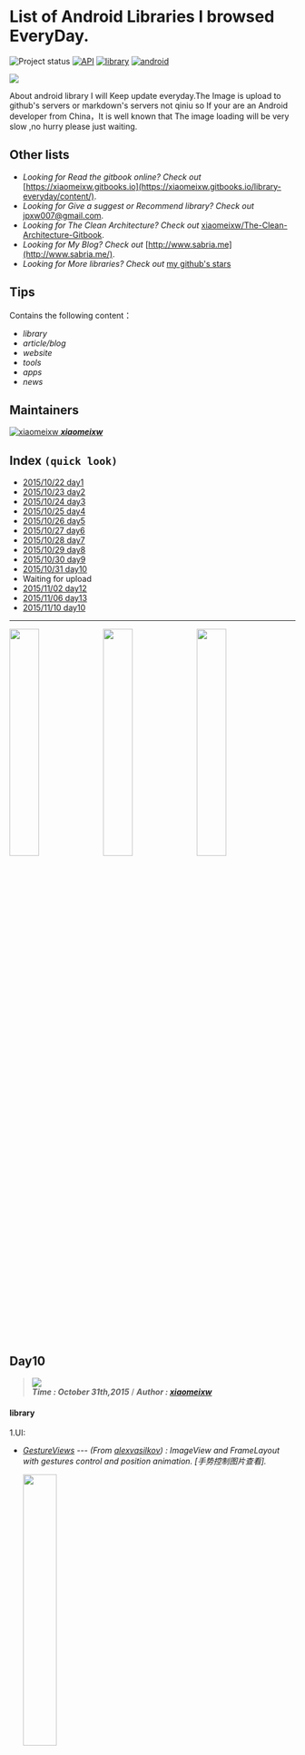 List of Android  Libraries I browsed EveryDay.
==================
![Project status](https://img.shields.io/badge/project-maintained-brightgreen.svg?style=flat) [![API](https://img.shields.io/badge/API-8%2B-green.svg?style=flat)](https://developer.android.com/about/versions/android-2.2.html) [![library](https://img.shields.io/badge/awesome-library-ff69b4.svg?style=flat)](https://github.com/stars/xiaomeixw) [![android](https://img.shields.io/badge/For-Android-blue.svg?style=flat-square)](https://www.android.com/)

![](http://i.imgur.com/g4x1ThH.png)

About android library I will Keep update everyday.The Image is upload to github's servers or markdown's servers not qiniu so If your are an Android developer from China，It is well known that The image loading will be very slow ,no hurry please just waiting.

## Other lists
- _Looking for  Read the gitbook online? Check out_ [https://xiaomeixw.gitbooks.io](https://xiaomeixw.gitbooks.io/library-everyday/content/).
- _Looking for Give a suggest or Recommend library? Check out_ jpxw007@gmail.com.
- _Looking for The Clean Architecture? Check out_ [xiaomeixw/The-Clean-Architecture-Gitbook](https://github.com/xiaomeixw/The-Clean-Architecture-Gitbook).
- _Looking for My Blog? Check out_ [http://www.sabria.me](http://www.sabria.me/).
- _Looking for More  libraries? Check out_ [my github's stars](https://github.com/stars/xiaomeixw)

## Tips
Contains the following content：

- _library_
- _article/blog_
- _website_
- _tools_
- _apps_
- _news_


## Maintainers
[![xiaomeixw](http://i.imgur.com/trenQOC.png) ***xiaomeixw***](https://github.com/xiaomeixw) 

## Index `(quick look)`
* [2015/10/22 day1](#day1)
* [2015/10/23 day2](#day2)
* [2015/10/24 day3](#day3)
* [2015/10/25 day4](#day4)
* [2015/10/26 day5](#day5)
* [2015/10/27 day6](#day6)
* [2015/10/28 day7](#day7)
* [2015/10/29 day8](#day8)
* [2015/10/30 day9](#day9) 
* [2015/10/31 day10](#day10)
* Waiting for upload
* [2015/11/02 day12](https://github.com/xiaomeixw/Library-Everyday-Gitbook/blob/master/day12.md)
* [2015/11/06 day13](https://github.com/xiaomeixw/Library-Everyday-Gitbook/blob/master/day13.md)
* [2015/11/10 day10](https://github.com/xiaomeixw/Library-Everyday-Gitbook/blob/master/day14.md)

----------------
<img src="http://i.imgur.com/DJgzbkd.gif" width="32%"> <img src="http://i.imgur.com/DJgzbkd.gif" width="32%">  <img src="http://i.imgur.com/DJgzbkd.gif" width="32%"> 

## Day10
> ![](https://img.shields.io/badge/AndroidEveryday-Day10-green.svg?style=flat)   
> ***Time : October 31th,2015*** / ***Author : [xiaomeixw](https://github.com/xiaomeixw)***

#### library ####

1.UI:

- _[GestureViews](https://github.com/alexvasilkov/GestureViews) --- (From [alexvasilkov](https://github.com/alexvasilkov)) : 
ImageView and FrameLayout with gestures control and position animation. [手势控制图片查看]._

    <img src="https://github.com/alexvasilkov/GestureViews/raw/master/sample/art/demo.gif" width="35%">

- _[MaskProgressView](https://github.com/iammert/MaskProgressView) --- (From [iammert](https://github.com/iammert)) : 
Yet another android custom progress view for your music player. [音乐进读条]._

    <img src="https://raw.githubusercontent.com/iammert/MaskProgressView/master/art/art.png" width="65%"> 

- _[MusicPlayerView](https://github.com/iammert/MusicPlayerView) --- (From [iammert](https://github.com/iammert)) : 
Android custom view and progress for music player,A good simple to learn custom view. [音乐播放旋转效果,是学习自定义View的非常好的范例]._

    <img src="https://raw.githubusercontent.com/iammert/MusicPlayerView/master/art/art2.gif" width="35%"> 

- _[InteractivePlayerView](https://github.com/iammert/InteractivePlayerView) --- (From [iammert](https://github.com/iammert)) : 
Custom android music player view. [作者的又一个自定义音乐播放view]._

    <img src="https://raw.githubusercontent.com/iammert/InteractivePlayerView/master/art/art.png" width="65%">

- _[PhotoPicker](https://github.com/donglua/PhotoPicker) --- (From [donglua](https://github.com/donglua)) : 
A picture pick and view library like chinese what'app : wechat. [类似微信的图片选择、预览组件]._

    <img src="https://camo.githubusercontent.com/37d5d2dd5d523c06979fdd1c160ceb6044bf4ead/687474703a2f2f7777322e73696e61696d672e636e2f6c617267652f35653961383164626777316574726135697538306c6a3230367a3063657438722e6a7067" width="35%"><img src="https://camo.githubusercontent.com/d250513e87edf279ef8a4df874f46613216a063e/687474703a2f2f7777322e73696e61696d672e636e2f6c617267652f3565396138316462677731657472613631726e72396a3230367a3063653379752e6a7067" width="35%">   

	<img src="https://camo.githubusercontent.com/fdfbd6a029ad0f17e8cb782b1fc2cc579ca99e19/687474703a2f2f7777342e73696e61696d672e636e2f6c617267652f3565396138316462677731657472613665666c31686a3230367a3063657765742e6a7067" width="35%"><img src="https://camo.githubusercontent.com/065515c927ed02a3dd5dac50da4b5fdeb598cbcd/687474703a2f2f7777332e73696e61696d672e636e2f6c617267652f35653961383164626777316574726136713265647a6a3230367a3063656467672e6a7067" width="35%">  

- _[bubbles-for-android](https://github.com/txusballesteros/bubbles-for-android) --- (From [txusballesteros](https://github.com/txusballesteros)) : 
Bubbles for Android is an Android library to provide chat heads capabilities on your apps. With a fast way to integrate with your development. [桌面展示头像view]._

    <img src="https://github.com/txusballesteros/bubbles-for-android/raw/master/assets/bubbles_demo.gif" width="35%">

2.Logic：

- _[SharedPreferencesGenerator](https://github.com/noties/SharedPreferencesGenerator) --- (From [noties](https://github.com/noties) & Tag  is [Annotation ](https://github.com/noties/SharedPreferencesGenerator)) : 
Android annotation based SharedPreferences Generator. [编译时注解,实现SharedPreferences]._

	<img src="http://i.imgur.com/l7X4t5D.png" width="90%">

		@SPGPreference
		class Simplest {
		    String someString;
		    long someLong;
		    int someInt;
		    boolean someBool;
		}

		@SPGPreference(imports = "com.example.SomeClass")
		public class MyPrefs {
		    @SPGKey(defaultValue = "${SomeClass.getString()}")
		    String someKey;
		}

- _[dexposed](https://github.com/alibaba/dexposed) --- (From [alibaba](https://github.com/alibaba) & Tag  is [AOP](https://github.com/alibaba/dexposed)) : 
dexposed enable 'god' mode for single android application, can hotfix app and Performance Monitoring,base on xposed. [Android平台免Root无侵入AOP框架,性能监控、在线热补丁]._

	<img src="http://i.imgur.com/DHGYpWE.png" width="90%">

		//application：initialization 
		public class MyApplication extends Application {
	        @Override public void onCreate() {        
	            // Check whether current device is supported (also initialize Dexposed framework if not yet)
	            if (DexposedBridge.canDexposed(this)) {
	                // Use Dexposed to kick off AOP stuffs.
	                ...
	            }
	        }
	        ...
	    }
		
		//Basic usage
		DexposedBridge.findAndHookMethod(Activity.class, "onCreate", Bundle.class, new XC_MethodReplacement() {

            @Override protected Object replaceHookedMethod(MethodHookParam param) throws Throwable {
                // Re-writing the method logic outside the original method context is a bit tricky but still viable.
                ...
            }

        });
		
	Follow is support status.

	Runtime | Android Version | Support
	------  | --------------- | --------
	Dalvik  | 2.2             | Not Test
	Dalvik  | 2.3             | Yes
	Dalvik  | 3.0             | No
	Dalvik  | 4.0-4.4         | Yes
	ART     | 5.0             | Testing
	ART     | 5.1             | No
	ART     | M               | No

- _[Paper](https://github.com/pilgr/Paper) --- (From [pilgr](https://github.com/pilgr) & Tag  is [Caching](https://github.com/pilgr/Paper)) : 
Paper is a fast NoSQL data storage for Android that lets you save/restore Java objects by using efficient Kryo serialization and handling data structure changes automatically. [NoSQL型数据存取]._

	<img src="http://i.imgur.com/sq570pd.png" width="90%">

		//application：Initialize Paper
		Paper.init(context);

		//Save:
		Paper.book().write("city", "Lund"); // Primitive
		Paper.book().write("task-queue", queue); // LinkedList
		Paper.book().write("countries", countryCodeMap); // HashMap

		//Read
		String city = Paper.book().read("city");
		LinkedList queue = Paper.book().read("task-queue");
		HashMap countryCodeMap = Paper.book().read("countries");

	Running [Benchmark](https://github.com/pilgr/Paper/blob/master/paperdb/src/androidTest/java/io/paperdb/benchmark/Benchmark.java) on Nexus 4, in ms:

	| Benchmark                 | Paper    | [Hawk](https://github.com/orhanobut/hawk) | [sqlite](http://developer.android.com/reference/android/database/sqlite/package-summary.html) |
	|---------------------------|----------|----------|----------|
	| Read/write 500 contacts   | 187      | 447      |          |
	| Write 500 contacts        | 108      | 221      |          |
	| Read 500 contacts         | 79       | 155      |          |


3.Architecture:

- _[xUtils](https://github.com/wyouflf/xUtils) --- (From [wyouflf](https://github.com/wyouflf) A developer from China) : 
 a lightweight Android Architecture with  orm/bitmap/http/view inject. One Line can call API. [一个android框架,含有:Http/View/DB/Bitmap,一行代码调用]._

	<img src="http://i.imgur.com/sKUKNgZ.png" width="90%"> 

		//DbUtils:
		DbUtils db = DbUtils.create(this);
		db.save(user);
	
		//ViewUtils:
		@ViewInject(R.id.textView)
		TextView textView;

		//HttpUtils:Get
		HttpUtils http = new HttpUtils();
		http.send(HttpRequest.HttpMethod.GET,
		    "http://www.lidroid.com",
		    new RequestCallBack<String>(){
		        @Override
		        public void onLoading(long total, long current, boolean isUploading) {
		            testTextView.setText(current + "/" + total);
		        }
		
		        @Override
		        public void onSuccess(ResponseInfo<String> responseInfo) {
		            textView.setText(responseInfo.result);
		        }
		
		        @Override
		        public void onStart() {
		        }
		
		        @Override
		        public void onFailure(HttpException error, String msg) {
		        }
		});

		//BitmapUtils：
		BitmapUtils bitmapUtils = new BitmapUtils(this);
		bitmapUtils.display(testImageView, "http://bbs.lidroid.com/static/image/common/logo.png");



#### article ####

- _[FRAGMENTARGS](http://hannesdorfmann.com/android/fragmentargs/) --- (From Author  [sockeqwe](https://github.com/sockeqwe) blog [http://hannesdorfmann.com](http://hannesdorfmann.com/)) --- [Source in [Github](https://github.com/sockeqwe/fragmentargs)]_ 

	Developing for Android is sometimes painful. You have to write lot of code to do simple things like setting up a Fragment. Fortunately java supports a powerful tool: Annotation Processors. 

	The Problem with Fragments is that you have to set arguments (the parameters) for a fragment to make them work correctly. Many new android developers that write the first fragment do something like this:[Translation：FragmentArgs(让你的Fragment的代码更少)讲解]. 
 
	Chinese Translation Address : [Thanks To KEVIN_CHEN](http://blog.csdn.net/dkdjfkdjfk/article/details/42295107)

	<img src="http://i.imgur.com/Dxc6WSR.png" width="90%"> 

	<img src="http://i.imgur.com/ttvUWyz.png" width="90%"> 

#### App-Demo ####

- _[android-UniversalMusicPlayer](https://github.com/googlesamples/android-UniversalMusicPlayer) --- (From [googlesamples](https://github.com/googlesamples) ) : 
This sample shows how to implement an audio media app that works across multiple form factors and provide a consistent user experience on Android phones, tablets, Auto, Wear and Cast devices. [一个google开源音乐播放器,适配不同的安卓系统环境,手机、手表和web端]._

	<img src="https://github.com/googlesamples/android-UniversalMusicPlayer/raw/master/screenshots/phone.png" width="35%"><img src="https://github.com/googlesamples/android-UniversalMusicPlayer/raw/master/screenshots/phone_lockscreen.png" width="35%">

	<img src="https://github.com/googlesamples/android-UniversalMusicPlayer/raw/master/screenshots/android_tv.png" width="90%">

	<img src="https://github.com/googlesamples/android-UniversalMusicPlayer/raw/master/screenshots/android_wear_1.png" width="35%"><img src="https://github.com/googlesamples/android-UniversalMusicPlayer/raw/master/screenshots/android_wear_2.png" width="35%">

	Check the Source in [Github](https://github.com/googlesamples/android-UniversalMusicPlayer).

#### Video ####

- _[Animation to Guide Us All](https://www.youtube.com/watch?v=SwcJu6fnwjo) --- (From [touchlab](https://www.youtube.com/channel/UC_LIW0OUdsRI21D0xnWkexw) on Youtube) : 
Animation to Guide Us All - How animations can improve the User Experience of your application[2015 Droidcon NYC开发者大会,聚焦Android-material design动画表现形态的演讲视频]._

	<img src="http://i.imgur.com/Qkdv13U.png" width="90%">

	<img src="http://i.imgur.com/vPn8zMY.png" width="90%">

	<img src="http://i.imgur.com/SKliMXJ.png" width="90%">


#### website 	

- _[www.youtube.com](https://www.youtube.com) --- (Build By [Steve Chen&Chad Hurley&Jawed Karim](https://en.wikipedia.org/wiki/YouTube),February 14, 2005) :YouTube is a video-sharing website headquartered in San Bruno, California, United States. The service was created by three former PayPal employees in February 2005. In November 2006, it was bought by Google for US$1.65 billion. YouTube now operates as one of Google's subsidiaries. [全球最大视频分享网站]._

	<img src="http://i.imgur.com/KAQxenH.jpg" width="90%"> 

	![](https://img.shields.io/badge/The%20Day10-End%20!-ED1C24.svg?style=flat)

----------------
<img src="http://i.imgur.com/DJgzbkd.gif" width="32%"> <img src="http://i.imgur.com/DJgzbkd.gif" width="32%">  <img src="http://i.imgur.com/DJgzbkd.gif" width="32%"> 

## Day9
> ![](https://img.shields.io/badge/AndroidEveryday-Day9-green.svg?style=flat)   
> ***Time : October 30th,2015*** / ***Author : [xiaomeixw](https://github.com/xiaomeixw)***

#### library ####

1.UI:

- _[FlippableStackView](https://github.com/blipinsk/FlippableStackView) --- (From [blipinsk](https://github.com/blipinsk)) : 
An Android library introducing a stack of Views with the first item being flippable. [显示view堆栈效果的库]._

    <img src="https://github.com/blipinsk/FlippableStackView/raw/master/FlippableStackView.gif" width="35%"> 

- _[PhotoView](https://github.com/chrisbanes/PhotoView) --- (From [chrisbanes](https://github.com/chrisbanes)) : 
Implementation of ImageView for Android that supports zooming, by various touch gestures. [图片手势控件、缩放,老牌优质控件]._

     <img src="https://camo.githubusercontent.com/cf5bfb6d896604aa9156e3e1beee89e0754de7db/68747470733a2f2f7261772e6769746875622e636f6d2f636872697362616e65732f50686f746f566965772f6d61737465722f6865616465725f677261706869632e706e67" width="55%"><img src="http://i.imgur.com/OfkCFAP.png" width="33%"> 

- _[PinchImageView](https://github.com/boycy815/PinchImageView) --- (From [boycy815](https://github.com/boycy815)) : 
An Android library introducing Picture gesture control like photoview supports zooming, can use with viewpager. [图片手势控制、缩放]._

    <img src="https://github.com/boycy815/PinchImageView/raw/master/gif/pager.gif" width="35%"> 

- _[subsampling-scale-image-view](https://github.com/davemorrissey/subsampling-scale-image-view) --- (From [davemorrissey](https://github.com/davemorrissey)) : 
Highly configurable, easily extendable view with pan and zoom gestures for displaying huge images without loss of detail. Perfect for photo galleries, maps, building plans etc. [缩放和显示大图(加载超1MB大图片)的Android类库]._

    <img src="http://i.imgur.com/M6xNCiW.png" width="65%"> 

2.Logic：

- _[fragmentargs](https://github.com/sockeqwe/fragmentargs) --- (From [sockeqwe](https://github.com/sockeqwe) & Tag  is [Annotation](https://github.com/sockeqwe/fragmentargs)) : 
Annotation Processor for setting arguments in android fragments. [编译时注解,用于activity和Fragment的参数传值]._

	<img src="http://i.imgur.com/5CLKoIv.png" width="90%">

		//Fragment：
		public class MyFragment extends Fragment {

		    @Arg
		    int id;	
		    @Arg
		    String title;
		
		    @Override
		    public void onCreate(Bundle savedInstanceState){
		        super.onCreate(savedInstanceState);
		        FragmentArgs.inject(this); // read @Arg fields
		    }
		
		    @Override
		    public View onCreateView(LayoutInflater inflater, 
		        ViewGroup container, Bundle savedInstanceState) {	
		            Toast.makeText(getActivity(), "Hello " + title, 
		                Toast.LENGTH_SHORT).show();		
		            return null;
		      }		
		}

		//Activity:
		public class MyActivity extends Activity {
		    public void onCreate(Bundle savedInstanceState){
		        super.onCreate(savedInstanceState);	
		        int id = 123;
		        String title = "test";	
		        // Using the generated Builder
		        Fragment fragment = 
		            new MyFragmentBuilder(id, title)
		            .build();	
		
		        // Fragment Transaction
		        getFragmentManager()
		            .beginTransaction()
		            .replace(R.id.container, fragment)
		            .commit();		
		    }	
		}

	Want to know more see Tomorrow's article.

- _[auto](https://github.com/google/auto) --- (From [google](https://github.com/google) & Tag  is [APT](https://github.com/google/auto)) : 
A collection of source code generators for Java. [google出品的Java 源代码生成器集合]._

	<img src="http://i.imgur.com/OAiVgrt.png" width="90%">

  * [AutoFactory](https://github.com/google/auto/tree/master/factory) - JSR-330-compatible factories.(兼容 JSR-330 的工厂)

  * [AutoService](https://github.com/google/auto/tree/master/service) - Provider-configuration files for [`ServiceLoader`](http://docs.oracle.com/javase/7/docs/api/java/util/ServiceLoader.html)(ServiceLoader 的 Provider-configuration 文件)

  * [AutoValue](https://github.com/google/auto/tree/master/value) - Immutable [value-type](http://en.wikipedia.org/wiki/Value_object) code generation for Java 1.6+.(Java 1.6+ 的不可变 value-type 代码生成)

  * [Common](https://github.com/google/auto/tree/master/common) - Helper utilities for writing annotation processors.(Helper 实用工具，用来编写注释处理器)

			
	E.g:AutoService will generate the file META-INF/services/javax.annotation.processing.Processor in the output classes folder. 

		@AutoService(Processor.class) 
		public class FactoryProcessor extends AbstractProcessor {
				...
		}	

- _[GAlette](https://github.com/uPhyca/GAlette) --- (From [uPhyca](https://github.com/uPhyca) & Tag  is [Annotation](https://github.com/uPhyca/GAlette)) : 
Annotation-triggered tracking along with Google Analytics for Android. [编译时注解,结合Google Analytics追踪统计]._

	<img src="http://i.imgur.com/06WMbOw.png" width="90%">

		//Application:
		public class MyApplication extends Application implements TrackerProvider {	
		    private Tracker mTracker;		
		    @Override
		    public void onCreate() {
		        super.onCreate();
		        GoogleAnalytics ga = GoogleAnalytics.getInstance(this);
		        mTracker = ga.newTracker(R.xml.your_tracker_resource);
		    }	
		    @Override
		    public Tracker getByName(String trackerName) {
		        return mTracker;
		    }
		}

		//track appView:@SendScreenView
		public class MainActivity extends Activity {
		    @Override
		    @SendScreenView(screenName = "main")
		    protected void onCreate(Bundle savedInstanceState) {
		        ...
		    }
		}	

		//track event:@SendEvent
		public class MainActivity extends Activity {
		    @Override
		    protected void onCreate(Bundle savedInstanceState) {
		        ...	
		        findViewById(R.id.button).setOnClickListener(new View.OnClickListener() {
		            @Override
		            @SendEvent(category = "button", action = "click")
		            public void onClick(View v) {
		                onButtonClicked();
		            }
		        });
		    }	
		}	
	
3.Architecture:

- _[cube-sdk](https://github.com/liaohuqiu/cube-sdk) --- (From [liaohuqiu](https://github.com/thiagokimo) A Developer from China) : 
A light package for Android development, it handles loading image and network request. [一套图片网络请求的框架]._

	<img src="https://raw.githubusercontent.com/etao-open-source/cube-sdk/dev/screen-shot.png" width="90%">  

	<img src="http://i.imgur.com/gQV9MpD.png" width="90%"> 

	Want See more imformation check this [website](http://cube-sdk.liaohuqiu.net/)

	DEMO project has been moved to [HERE](https://github.com/liaohuqiu/android-cube-app).

- _[android-flux-todo-app](https://github.com/lgvalle/android-flux-todo-app) --- (From [lgvalle](https://github.com/lgvalle)) : 
Example of how to implement an Android TODO App using Facebook Flux Architecture. [在android上探索Flux架构]._
 
	<img src="https://raw.githubusercontent.com/lgvalle/lgvalle.github.io/master/public/images/flux-graph-simple.png" width="90%"> 

	There are two **key features** to understand Flux:

	* The data flow is always **unidirectional**.
	
		An [unidirectional data flow][unidirectional] is the **core** of the Flux architecture and is what makes it so easy to learn. 
	It also provides great advantages when testing the application as discussed below.
	
	* The application is divided into **three main parts**:
	
		-  **View**: Application interface. It create actions in response to user interactions.
		- **Dispatcher**: Central hub through which pass all actions and whose responsibility is to make them arrive to every Store.
		- **Store**: Maintain the state for a particular application domain. They respond to actions according to current state, execute business logic and emit a _change_ event when they are done. This event is used by the view to update its interface.
	
	This three parts communicate through **Actions**: Simple plain objects, identified by a type, containing the data related to that action.

	Want See more imformation check today's article.


#### article ####

- _[flux-architecture](http://lgvalle.xyz/2015/08/04/flux-architecture/) --- (From Author  [lgvalle](https://github.com/lgvalle) blog [http://lgvalle.xyz/](http://lgvalle.xyz/)) --- [Source in [Github](https://github.com/lgvalle/android-flux-todo-app)]_ 

	Finding a good architecture for Android applications is not easy. Google seems to not care much about it, so there is no official recommendation on patterns beyond Activities lifecycle management.

	But defining an architecture for your application is important. Like it or not, every application is going to have an architecture. So you'd better be the one defining it than let it just emerge. [Translation：探索Facebook的Web-Flux 架构在android上的尝试]. 
 
	Chinese Translation Address : [Thanks To android-tech-frontier](http://www.devtf.cn/?p=1028)
	
	Introducing Flux Architecture:

	<img src="https://raw.githubusercontent.com/lgvalle/lgvalle.github.io/master/public/images/flux-graph-simple.png" width="90%"> 

	Stores:

	<img src="http://i.imgur.com/xmP9yZi.png" width="90%"> 

	Network requests and asynchronous calls：

	<img src="http://i.imgur.com/NuEYT9J.png" width="90%">

#### App-Demo ####

- _[plaid](https://github.com/nickbutcher/plaid) --- (From [nickbutcher](https://github.com/nickbutcher) Design news and inspiration) : 
Plaid is a showcase of material design that we hope you will keep installed. It pulls in news & inspiration from Designer News, Dribbble & Product Hunt. [带Material Design设计风格的App-Demo,从Designer News, Dribbble 以及 Product Hunt中获取内容]._

	<img src="https://github.com/nickbutcher/plaid/raw/master/screenshots/plaid_demo.gif" width="35%">

	Check the Source in [Github](https://github.com/nickbutcher/plaid).Want to know more about the App-Demo see [GooglePlay](https://play.google.com/apps/testing/io.plaidapp)

#### website 	

- _[http://www.8thlight.com](http://www.8thlight.com/) --- :Every Friday at noon, 8th Light hosts a lunch and talk on various software topics. Talks are given by 8th Light craftsmen or the occasional guest speaker, and they can range from discussions to hands-on exercises. All talks are recorded and available online. [一个轻量级的Blog]._

	<img src="http://i.imgur.com/WIHDngn.png" width="90%"> 

	![](https://img.shields.io/badge/The%20Day9-End%20!-ED1C24.svg?style=flat)

----------------
<img src="http://i.imgur.com/DJgzbkd.gif" width="32%"> <img src="http://i.imgur.com/DJgzbkd.gif" width="32%">  <img src="http://i.imgur.com/DJgzbkd.gif" width="32%"> 

## Day8
> ![](https://img.shields.io/badge/AndroidEveryday-Day8-green.svg?style=flat)   
> ***Time : October 29th,2015*** / ***Author : [xiaomeixw](https://github.com/xiaomeixw)***

#### library ####

1.UI:

- _[FoldableLayout](https://github.com/worldline/FoldableLayout) --- (From [worldline](https://github.com/worldline)) : 
An Android demo of a foldable layout implementation,The author say: This code is a demo and not a library. [一个折叠效果]._

	<img src="https://raw.githubusercontent.com/worldline/FoldableLayout/dev/screenshots/demo.gif" width="35%">

- _[FoldableLayout](https://github.com/alexvasilkov/FoldableLayout) --- (From [alexvasilkov](https://github.com/alexvasilkov)) : 
Android widgets to implement folding animation,It was wonderful library. [一个折叠效果,效果很棒]._

	<img src="http://i.imgur.com/CiSnMIa.jpg" width="90%">

- _[Android-FoldingLayout](https://github.com/elementsinteractive/Android-FoldingLayout) --- (From [elementsinteractive](https://github.com/elementsinteractive)) : 
A layout to switch over its children using a page folding animation,LIKE Flipboard application.  [一个折叠效果,类似Flipboard的翻页效果]._

	<img src="http://i.imgur.com/EckUyKB.png" width="35%">

- _[android-FlipView](https://github.com/emilsjolander/android-FlipView) --- (From [emilsjolander](https://github.com/emilsjolander)) : 
A small, easy to use android library for implementing flipping between views as seen in the popular Flipboard application,very smoothly. [一个折叠效果,类似Flipboard的翻页效果,很流畅,API比较丰富]._

	<img src="http://i.imgur.com/tpHRbSe.png" width="35%">

- _[FlipViewPager.Draco](https://github.com/Yalantis/FlipViewPager.Draco) --- (From [Yalantis](https://github.com/Yalantis)) : 
This project aims to provide a working page flip implementation for usage in ListView. [ListView联系人翻页效果]._

	<img src="https://camo.githubusercontent.com/db312e031e5f5a445b548d35986b0498caa261d3/68747470733a2f2f6431337961637572716a676172612e636c6f756466726f6e742e6e65742f75736572732f3132353035362f73637265656e73686f74732f313735383239382f39396d696c65732d66696e642d667269656e64732d696e746572666163652d616e696d6174696f6e2e676966" width="35%">

- _[android-flip](https://github.com/openaphid/android-flip) --- (From [openaphid](https://github.com/openaphid)) : 
A component for flip animation on Android, which is similar to the effect in Flipboard iPhone/Android. [一个类似Flipboard翻页效果]._

	<img src="http://openaphid.github.io/images/flipview-horizontal-demo.gif" width="35%">


2.Logic：

- _[Favor](https://github.com/soarcn/Favor) --- (From [soarcn](https://github.com/soarcn) & Tag  is [Caching](https://github.com/soarcn/Favor)) : 
A easy way to use android sharepreference. [使用注解简单操作sharepreference]._

	<img src="http://i.imgur.com/rgCiW3M.png" width="90%">

		//1 Define a interface.
		@AllFavor
		public interface Account {
		    @Default("No Name")
		    String getUserName();
		    String setPassword(String password);
		}

		//2 The FavorAdatper class generates an implementation of the interface.
		account = new FavorAdapter.Builder(getContext()).build().create(Account.class);
		account.setPassword("Passw0rd");
		String username = account.getUserName();

- _[AndroidChannel](https://github.com/skyfe79/AndroidChannel) --- (From [skyfe79](https://github.com/skyfe79) & Tag  is [AsyncTask](https://github.com/skyfe79/AndroidChannel)) : 
AndroidChannel is helper library for thread communication between mainthread and workerthread. [异步调度,主线程和工作线程通信]._

	<img src="http://i.imgur.com/jHTGpJj.png" width="90%">

		channel = new AndroidChannel(new AndroidChannel.UiCallback() {
		    @Override
		    public boolean handleUiMessage(Message msg) {
		
		        if(msg.what == PING) {
		            Log.d("TAG", "PING");
		            channel.toWorker().sendEmptyMessageDelayed(PONG, 1000);
		        }
		        return false;
		    }
		}, new AndroidChannel.WorkerCallback() {
		    @Override
		    public boolean handleWorkerMessage(Message msg) {
		
		        if(msg.what == PONG) {
		            Log.d("TAG", "PONG");
		            channel.toUI().sendEmptyMessageDelayed(PING, 1000);
		        }
		        return false;
		    }
		});
		channel.toUI().sendEmptyMessage(PING);

3.Architecture:

- _[Backeasy](https://github.com/Pierry/Backeasy) --- (From [Pierry](https://github.com/Pierry)) : 
Android - DI, DDD, Specification Pattern, Repository Pattern, IoC. [探索JAVA成熟模式在Android上的分层架构]._

	![](https://raw.githubusercontent.com/Pierry/Backeasy/master/art/patterns-diagram.png)

	- Domain driven-design start
	- Domain entities
	- Contracts (Interfaces)
	- Repository Pattern
	- Specification Pattern
	- ActiveAndroid (Database)
	- Dependency Injection - IoC (RoboGuice)
	- View Injection & Threads (Android Annotations)
	- SOLID

- _[droidparts](https://github.com/yanchenko/droidparts) --- (From [yanchenko](https://github.com/yanchenko)) : 
a carefully crafted Android framework:DI, ORM, JSON.... [封装一套可复用的Android框架]._

	![](http://droidparts.org/_images/droidparts_logo.png)

	a carefully crafted Android framework that includes:
	* *DI* - injection of Views, Fragments, Services, etc.
	* *ORM* - efficient persistence utilizing Cursors & fluent API.
	* *EventBus* for posting event notifications.
	* Simple *JSON* (de)serialization capable of handling nested objects.
	* Improved *AsyncTask* & *IntentService* with Exceptions & result reporting support.
	* *Logger* that figures out tag itself & logs any object.
	* *RESTClient* for GETting, PUTting, POSTing, DELETing & InputStream-getting,
	  also speaks JSON.
	* *ImageFetcher* to asynchronously attach images to ImageViews, with caching,
	  cross-fade & transformation support.
	* Numerous *Utils*.


#### article ####

- _[ANNOTATION PROCESSING 101](http://hannesdorfmann.com/annotation-processing/annotationprocessing101/) --- (From Author  [sockeqwe](https://github.com/sockeqwe) blog [http://hannesdorfmann.com](http://hannesdorfmann.com/)) --- [Source in [Github](https://github.com/sockeqwe/annotationprocessing101)]_ 

	 (Editor's note : A wonderful article to learn ANNOTATION PROCESSING in android. A lot of famous library is based on it like ParcelableGenerator、butterknife and androidannotaion).

	 In this blog entry I would like to explain how to write an annotation processor. So here is my tutorial. First, I am going to explain to you what annotation processing is, what you can do with that powerful tool and finally what you cannot do with it. In a second step we will implement a simple annotation processor step by step.

	 To clarify a very important thing from the very beginning: we are not talking about evaluating annotations by using reflections at runtime (run time = the time when the application runs). Annotation processing takes place at compile time (compile time = the time when the java compiler compiles your java source code).[Translation：Java注解处理器使用详解]. 
 
	Chinese Translation Address : [Thanks To codeceo](http://www.codeceo.com/article/java-annotation-processor.html)
	
	![](http://i.imgur.com/717nTmj.png)

	![](http://i.imgur.com/lIoqtH2.png)

	![](http://i.imgur.com/luA5H2Q.png)
	

	DroidconDE 2015: Hannes Dorfmann – Annotation Processing 101. Want to see the video , See [Youtube](https://www.youtube.com/watch?v=43FFfTyDYEg). Want to see the Author's PDF in [DroidconDE 2015](http://droidcon.de/sites/droidcon.de/files/media/documents/Hannes%20Dorfmann-Annotation%20Processing%20101.pdf).

#### website 	

- _[http://droidcon.de/](http://gank.io/) --- (started in 2008 in Berlin) : Droidcon is the franchise name for a series of commercial conferences in Europe, focused on software development for Google's Android smartphone framework. The Droidcon conferences are the largest Android developer conferences held outside the USA. [欧洲最大的Android技术交流公开活动组织]._

	![](http://i.imgur.com/KwZofxt.png)

	![](https://img.shields.io/badge/The%20Day8-End%20!-ED1C24.svg?style=flat)















----------------
<img src="http://i.imgur.com/DJgzbkd.gif" width="32%"> <img src="http://i.imgur.com/DJgzbkd.gif" width="32%">  <img src="http://i.imgur.com/DJgzbkd.gif" width="32%"> 

## Day7
> ![](https://img.shields.io/badge/AndroidEveryday-Day7-green.svg?style=flat)   
> ***Time : October 28th,2015*** / ***Author : [xiaomeixw](https://github.com/xiaomeixw)***

#### library ####

1.UI:

- _[FAImageView](https://github.com/skyfe79/FAImageView) --- (From [skyfe79](https://github.com/skyfe79)) : 
FAImageView is a Frame Animation ImageView for Android. [自定义帧动画View]._

    ![](https://github.com/skyfe79/FAImageView/raw/master/FAImageView.gif)

- _[CircleImageView](https://github.com/hdodenhof/CircleImageView) --- (From [hdodenhof](https://github.com/hdodenhof)) : 
A circular ImageView for Android. [圆形图片]._

	<img src="https://camo.githubusercontent.com/e17a2a83e3e205a822d27172cb3736d4f441344d/68747470733a2f2f7261772e6769746875622e636f6d2f68646f64656e686f662f436972636c65496d616765566965772f6d61737465722f73637265656e73686f742e706e67" width="35%"> 



- _[RoundedImageView](https://github.com/vinc3m1/RoundedImageView) --- (From [vinc3m1](https://github.com/vinc3m1)) : 
A fast ImageView that supports rounded corners, ovals, and circles. [各种自定义形状图片]._


	<img src="https://camo.githubusercontent.com/ed1e075be6ed97fa9091d3702e9b96d3e85b7a35/68747470733a2f2f7261772e6769746875622e636f6d2f6d616b6572616d656e2f526f756e646564496d616765566965772f6d61737465722f73637265656e73686f742e706e67" width="35%"><img src="https://camo.githubusercontent.com/d4970a90842c50a708f94b7bd996657c41ab62fb/68747470733a2f2f7261772e6769746875622e636f6d2f6d616b6572616d656e2f526f756e646564496d616765566965772f6d61737465722f73637265656e73686f742d6f76616c2e706e67" width="35%">

- _[android-crop](https://github.com/jdamcd/android-crop) --- (From [jdamcd](https://github.com/jdamcd)) : 
Android library project for cropping images. [裁剪图片]._

	<img src="https://github.com/jdamcd/android-crop/raw/master/screenshot.png" width="35%"> 

- _[cropper](https://github.com/edmodo/cropper) --- (From [edmodo](https://github.com/edmodo)) : 
Android widget for cropping and rotating an image. [裁剪图片]._

	<img src="https://camo.githubusercontent.com/e4fde77bf41d4a60b234b4e268e5cfa8c17d9b6f/687474703a2f2f692e696d6775722e636f6d2f334668735467666c2e6a7067" width="35%"> 

- _[SimpleCropView](https://github.com/IsseiAoki/SimpleCropView) --- (From [IsseiAoki](https://github.com/IsseiAoki)) : 
A simple image cropping library for Android. [裁剪图片]._

	<img src="https://camo.githubusercontent.com/7ef872746a0181356ea0b44d94b7bd939f28c5ae/68747470733a2f2f7261772e6769746875622e636f6d2f77696b692f4973736569416f6b692f53696d706c6543726f70566965772f696d616765732f6769662f64656d6f5f62617369635f75736167652e676966" width="35%"> 

- _[CropImageView](https://github.com/cesards/CropImageView) --- (From [cesards](https://github.com/cesards)) : 
Widget allows you crop from whatever side in an ImageView. Currently Android only supports centerCrop type of cropping. [各种不同的角度中间centerCrop截取图片]._

	<img src="https://github.com/cesards/CropImageView/raw/master/art/cropping.png" width="35%"> 

- _[Masaccio](https://github.com/Subito-it/Masaccio) --- (From [Subito-it](https://github.com/Subito-it)) : 
An Android library providing a useful widget class which automatically detects the presence of faces in the source image and crop it accordingly so to achieve the best visual result. [自动识别图片中人脸并截取出来]._

	<img src="https://github.com/Subito-it/Masaccio/raw/master/masaccio_demo.gif" width="35%"> 


2.Logic：

- _[android-priority-jobqueue](https://github.com/path/android-priority-jobqueue) --- (From [path](https://github.com/path) & Tag  is [AsyncTask](https://github.com/path/android-priority-jobqueue)) : 
A Job Queue specifically written for Android to easily schedule jobs (tasks) that run in the background, improving UX and application stability. [后台异步线程调度,Path出品,必属精品]._

	![](https://camo.githubusercontent.com/89e4b9be8eecdd350c42a2b666dcbd4f764bb58c/687474703a2f2f646f776e6c6f6164732e706174682e636f6d2f6c6f676f2e706e67)

		// A job to send a tweet
		public class PostTweetJob extends Job {
		    public static final int PRIORITY = 1;
		    private String text;
		    public PostTweetJob(String text) {
		        // This job requires network connectivity,
		        // and should be persisted in case the application exits before job is completed.
		        super(new Params(PRIORITY).requireNetwork().persist());
		    }
		    @Override
		    public void onAdded() {
		        // Job has been saved to disk.
		        // This is a good place to dispatch a UI event to indicate the job will eventually run.
		        // In this example, it would be good to update the UI with the newly posted tweet.
		    }
		    @Override
		    public void onRun() throws Throwable {
		        // Job logic goes here. In this example, the network call to post to Twitter is done here.
		        webservice.postTweet(text);
		    }
		    @Override
		    protected boolean shouldReRunOnThrowable(Throwable throwable) {
		        // An error occurred in onRun.
		        // Return value determines whether this job should retry running (true) or abort (false).
		    }
		    @Override
		    protected void onCancel() {
		        // Job has exceeded retry attempts or shouldReRunOnThrowable() has returned false.
		    }
		}


3.Architecture:

- _[mv2m](https://github.com/fabioCollini/mv2m) --- (From [fabioCollini](https://github.com/fabioCollini)) : 
Android MVVM lightweight library based on Android Data Binding. [基于google的Android Data Binding基础的MVVM架构探索]._

	Model:	

	A Model class contains the data used to populate the user interface using Data Binding library. It's saved automatically in Actvity/Fragment state, for this reason it must implement Parcelable interface.
	
	View:
	
	The View is an Activity or a Fragment, the user interface is managed using Android Data Binding. You need to extend ViewModelActivity or ViewModelFragment class and implement createViewModel method returning a new ViewModel object.
	
	ViewModel:	

	The ViewModel is a subclass of ViewModel class, it is automatically saved in a retained fragment to avoid the creation of a new object on every configuration change. The ViewModel is usually the object bound to the layout using the Data Binding framework. It manages the background tasks and all the business logic of the application.

	<img src="https://github.com/fabioCollini/mv2m/raw/master/demo-mv2m.png" width="65%"> 
	<img src="https://github.com/fabioCollini/mv2m/raw/master/mv2m-class-diagram.png" width="65%"> 


#### App-Demo ####

- _[GEM](https://github.com/Substance-Project/GEM) --- (From [Substance-Project](https://github.com/Substance-Project) A Organization from United States) : 
A music player for Android, in stunning Material Design. [带Material Design设计风格的音乐App-Demo]._

	<img src="https://camo.githubusercontent.com/53118bf8ba812c1776c998ba272d4eff47bf0143/687474703a2f2f7375627374616e636570726f6a6563742e6e65742f696d616765732f67656d2f67656d5f616c62756d5f766965775f736d616c6c2e706e67" width="35%">

	Check the Source in [Github](https://github.com/Substance-Project/GEM).Want to know more about the App-Demo see [http://substanceproject.net](http://substanceproject.net/)


- _[StickerCamera](https://github.com/Skykai521/StickerCamera) --- (From [Skykai521](https://github.com/Skykai521) A Developer from China) : 
This is an Android application with camera,picture cropping,collage sticking and tagging. [图片裁剪图片标签App-Demo]._

	<img src="https://github.com/Skykai521/StickerCamera/raw/master/screenshot/Screenshot_01.gif" width="35%"><img src="https://github.com/Skykai521/StickerCamera/raw/master/screenshot/Screenshot_2015-07-19-11-23-22.png" width="35%"> 

	<img src="https://github.com/Skykai521/StickerCamera/raw/master/screenshot/Screenshot_2015-07-19-11-21-39.png" width="35%"><img src="https://github.com/Skykai521/StickerCamera/raw/master/screenshot/Screenshot_2015-07-19-11-23-04.png" width="35%">

	Check the Source in [Github](https://github.com/Skykai521/StickerCamera).


#### article ####

- _[JOE'S GREAT ADAPTER HELL ESCAPE](http://hannesdorfmann.com/android/adapter-delegates/) --- (From Author  [sockeqwe](https://github.com/sockeqwe) blog [http://hannesdorfmann.com](http://hannesdorfmann.com/)) --- [Source in [Github](https://github.com/sockeqwe/AdapterDelegates)]_ 

	 Favor composition over inheritance!

	 Let me tell you a story about Joe Somebody an android developer at MyLittleZoo Inc. and how he walked through the hell while trying to create reusable RecyclerView Adapters with different view types and how he finally managed to implement reusable Adapters painlessly. [Translation：组合优于继承,逃离Adapter-Type的地狱]. 
 
	<div style="text-align: center;"><img src="https://camo.githubusercontent.com/d0758c90c7363cf8fbfac03df8b1d0b7a41614dc/687474703a2f2f692e696d6775722e636f6d2f50325a675759342e706e67" width="25%"></div>

		public class AdapterDelegatesManager<T> {
    
		    SparseArrayCompat<AdapterDelegate<T>> delegates = new SparseArrayCompat();
		    
		    public AdapterDelegatesManager<T> addDelegate(@NonNull AdapterDelegate<T> delegate) {
		        return addDelegate(delegate, false);
		    }
		
		
		    public AdapterDelegatesManager<T> addDelegate(@NonNull AdapterDelegate<T> delegate,boolean allowReplacingDelegate) {
		        return this;
		    }
		
		
		    public AdapterDelegatesManager<T> removeDelegate(@NonNull AdapterDelegate<T> delegate) {
		        return this;
		    }
		
		
		    public AdapterDelegatesManager<T> removeDelegate(int viewType) {
		        delegates.remove(viewType);
		        return this;
		    }
		
		
		    public int getItemViewType(@NonNull T items, int position) {
		        for (int i = 0; i < delegatesCount; i++) {
		            AdapterDelegate<T> delegate = delegates.valueAt(i);
		            if (delegate.isForViewType(items, position)) {
		                return delegate.getItemViewType();
		            }
		        }
		        
		    }
		
		
		    @NonNull public RecyclerView.ViewHolder onCreateViewHolder(ViewGroup parent, int viewType) {
		        AdapterDelegate<T> delegate = delegates.get(viewType);
		        RecyclerView.ViewHolder vh = delegate.onCreateViewHolder(parent);
		        return vh;
		    }
		
		
		    public void onBindViewHolder(@NonNull T items, int position, @NonNull RecyclerView.ViewHolder viewHolder) {
		        AdapterDelegate<T> delegate = delegates.get(viewHolder.getItemViewType());
		        delegate.onBindViewHolder(items, position, viewHolder);
		    }
		}

	
	

#### website 	

- _[jsonschema2pojo](http://www.jsonschema2pojo.org/) --- (Build By [joelittlejohn](https://github.com/joelittlejohn/jsonschema2pojo)) :Generates Java types from JSON Schema (or example JSON) and annotates those types for data-binding with Jackson 1.x or 2.x, Gson, etc. [自动将json转成pojo对象,简化JavaBean对象书写]._

	![](http://i.imgur.com/02FbM44.png)

	![](https://img.shields.io/badge/The%20Day7-End%20!-ED1C24.svg?style=flat)

----------------
<img src="http://i.imgur.com/DJgzbkd.gif" width="32%"> <img src="http://i.imgur.com/DJgzbkd.gif" width="32%">  <img src="http://i.imgur.com/DJgzbkd.gif" width="32%"> 

## Day6
> ![](https://img.shields.io/badge/AndroidEveryday-Day6-green.svg?style=flat)   
> ***Time : October 27th,2015*** / ***Author : [xiaomeixw](https://github.com/xiaomeixw)***

#### library ####

1.UI:

- _[AVLoadingIndicatorView](https://github.com/81813780/AVLoadingIndicatorView) --- (From [81813780](https://github.com/81813780)) : 
Nice loading animations for Android. [多个酷炫的loading动画]._

	<img src="https://github.com/81813780/AVLoadingIndicatorView/raw/master/Demo.gif" width="45%">   

- _[android-slidingactivity](https://github.com/klinker41/android-slidingactivity) --- (From [klinker41](https://github.com/klinker41)) : 
Android library which allows you to swipe down from an activity to close it. [下拉关闭Activity]._

    ![](https://github.com/klinker41/android-slidingactivity/raw/master/preview.gif)

- _[pull-back-layout](https://github.com/oxoooo/pull-back-layout) --- (From [oxoooo](https://github.com/oxoooo)) : 
Pull down to finish an Activity. [下拉关闭Activity]._

    ![](https://github.com/oxoooo/pull-back-layout/raw/master/screenshot.gif)

- _[SwipableLayout](https://github.com/SerhatSurguvec/SwipableLayout) --- (From [SerhatSurguvec](https://github.com/SerhatSurguvec)) : 
Swipe up or down to close view or activity or anything. [下拉或上拉关闭界面]._

    ![](https://github.com/SerhatSurguvec/SwipableLayout/raw/master/screenshot.gif)

- _[SwipeBack](https://github.com/sockeqwe/SwipeBack) --- (From [sockeqwe](https://github.com/sockeqwe)) : 
SwipeBack for Android Activities to do pretty the same as the android "back-button" will do, but in a really intuitive way by using a swipe gesture. [下拉或上拉关闭界面]._

    ![](https://camo.githubusercontent.com/a8ca00fe3f9e4aa65d902ad873c3f7ef77a2b418/687474703a2f2f696d672e796f75747562652e636f6d2f76692f54366d62675f77716c6b632f302e6a7067)

- _[SwipeBack](https://github.com/liuguangqiang/SwipeBack) --- (From [liuguangqiang](https://github.com/liuguangqiang)) : 
SwipeBack is an android library that can finish a activity by using gesture. [右滑关闭Activity]._

	<img src="https://github.com/liuguangqiang/SwipeBack/raw/master/Images/swipeback_demo.gif" width="50%">

- _[SwipeBackLayout](https://github.com/ikew0ng/SwipeBackLayout) --- (From [ikew0ng](https://github.com/ikew0ng)) : 
An Android library that help you to build app with swipe back gesture. [滑动关闭Activity]._

	<img src="https://github.com/Issacw0ng/SwipeBackLayout/raw/master/art/screenshot.png?raw=true" width="50%">


- _[ParallaxSwipeBack](https://github.com/bushijie/ParallaxSwipeBack) --- (From [bushijie](https://github.com/bushijie)) : 
Swipe back to finish the activity with Parallax effect. [带视差滑动布局]._

	<img src="http://i.imgur.com/PcsMQWR.png" width="50%"> 


- _[SwipeBackHelper](https://github.com/Jude95/SwipeBackHelper) --- (From [Jude95](https://github.com/Jude95)) : 
Swipe back to finish the activity with Parallax effect. [带视差滑动布局]._

	<img src="https://github.com/Jude95/SwipeBackHelper/raw/master/swipeback.gif" width="50%">


2.Logic：

- _[android-job](https://github.com/evernote/android-job) --- (From [evernote](https://github.com/evernote) & Tag  is [AsyncTask](https://github.com/evernote/android-job)) : 
Android library to handle jobs in the background,Evernote 's Library would never disappointed you. [后台执行Job的线程调度,Evernote出品,必属精品]._

	<img src="http://i.imgur.com/8DiprEJ.png" width="90%"> 

		public class MyActivity extends Activity {
		
		    @Override
		    protected void onCreate(Bundle savedInstanceState) {
		        super.onCreate(savedInstanceState);
		
		        Task myTask = new MyTask();
		        int taskId = TaskExecutor.getInstance().execute(myTask, this);
		    }
		
		    @TaskResult
		    public void onResult(Integer result) {
		        // handle result, this method gets called on the UI thread and only if the activity is visible
		    }
		}
		
		public class MyTask extends Task<Integer> {
		
		    @Override
		    protected Integer execute() {
		        return 5;
		    }
		}

3.Architecture:

- _[libraryofalexandria](https://github.com/rallat/libraryofalexandria) --- (From [rallat](https://github.com/rallat)) : 
sample android project to show how to refactor legacy code. [Twitter工程师Trallat的MVP进化之旅]._

	<img src="http://i.imgur.com/tNfivZ8.png" width="90%">
	<img src="http://i.imgur.com/KxlWvIk.png" width="90%">


#### article ####

- _[Android Basic Project Architecture for MVP](https://medium.com/mobiwise-blog/android-basic-project-architecture-for-mvp-72f4b33252d0#.rh1shuz45) --- (From Author  [MuratCanBur](https://github.com/muratcanbur) blog [http://muratcanbur.com/](http://muratcanbur.com/)) --- [No Source]_ 

	Nowadays, I read lots of articles about how to create a basic project structure for our Android applications. As far as I understand from them, the main approach is implementing MVP (Model View Presenter) pattern which is also important in the development of Android community.

	After I learned some useful things from other developers, blog posts and example projects, I decided to create a basic project structure approach so that I can implement it to our client applications for mobiwise. I have choosen MVP pattern for main app structure. Let’s start with it and try to understand. [Translation：探索android MVP架构]. 
 
	Chinese Translation Address : waitting for someone to translate it.
	

	![](http://i.imgur.com/IAcPagy.png)


- _[Custom view- Part 1 & Part 2](https://medium.com/@shemag8/custom-view-part-1-9a9c4ae80845#.ujyzbi2gd) --- (From Author  [shem8](https://github.com/shem8) blog [https://shem8.wordpress.com](https://shem8.wordpress.com/)) --- [Source in [Github](https://github.com/shem8/customviewpager)]_ 

	Until couple of months ago I’ve been a bit afraid writing custom views. I thought it’s too complicated and had a lot of overhead with handling all layouting and interactions, I felt there is not enough documentation out there, not mention the edge cases and performance. I had my default Android view component in my toolbox and thought that everything I needed can be composed from those.

	The last part is true for most cases. Most of Android apps can be built only with the basic layouts and views out there, so why do we still need to build custom views sometimes?

	Chinese Translation Address : waitting for someone to translate it.

	<img src="http://i.imgur.com/BEsT4ib.gif" width="57%">


#### website 	

- _[https://dribbble.com](https://dribbble.com) --- (Build By [Dan Cederholm and Rich Thornett ,2009](https://en.wikipedia.org/wiki/Dribbble)) :Dribbble is an online community for showcasing user-made artwork. It functions as a self-promotion and networking platform for graphic design, web design, illustration, photography, and other creative areas. [设计喵群体聚集地]._

	<img src="http://i.imgur.com/kgUVneZ.png" width="80%">

	![](https://img.shields.io/badge/The%20Day6-End%20!-ED1C24.svg?style=flat)

----------------
<img src="http://i.imgur.com/DJgzbkd.gif" width="32%"> <img src="http://i.imgur.com/DJgzbkd.gif" width="32%">  <img src="http://i.imgur.com/DJgzbkd.gif" width="32%"> 

## Day5
> ![](https://img.shields.io/badge/AndroidEveryday-Day5-green.svg?style=flat)   
> ***Time : October 26th,2015*** / ***Author : [xiaomeixw](https://github.com/xiaomeixw)***

#### library ####

1.UI:

- _[PagerSlidingTabStrip](https://github.com/astuetz/PagerSlidingTabStrip) --- (From [astuetz](https://github.com/astuetz)) : 
An interactive indicator to navigate between the different pages of a ViewPager. [ViewPage指示器]._

    ![](https://camo.githubusercontent.com/e39d7a7c9c815b737d15ee1a62863425579b6446/68747470733a2f2f6c68332e67677068742e636f6d2f50585337456d4868515a6454314f613337396979393148583342795741516e465a4174684d4146615f5148414f484e436c45615855356e784445416a3146326571626b)

- _[PagerSlidingTabStrip](https://github.com/jpardogo/PagerSlidingTabStrip) --- (forked from [astuetz/PagerSlidingTabStrip](https://github.com/astuetz/PagerSlidingTabStrip) & Author [jpardogo](https://github.com/jpardogo)) : 
An interactive indicator to navigate between the different pages of a ViewPager but this library can change the tab's color.. [ViewPage指示器,能改变tab的颜色]._

    ![](https://raw.githubusercontent.com/jpardogo/PagerSlidingTabStrip/master/art/material_tabs.gif)

- _[AndroidRubberIndicator](https://github.com/LyndonChin/AndroidRubberIndicator) --- (From [LyndonChin](https://github.com/LyndonChin)) : 
A rubber indicator for ViewPager. [View滑动指示器]._

	<img src="https://camo.githubusercontent.com/2ea6152b06aa5f9ca21ab7ff0a83830f73f48fbe/68747470733a2f2f6431337961637572716a676172612e636c6f756466726f6e742e6e65742f75736572732f3330333233342f73637265656e73686f74732f323039303830332f70616765696e64696361746f722e676966" width="70%">

- _[rubber-loader](https://github.com/greenfrvr/rubber-loader) --- (From [greenfrvr](https://github.com/greenfrvr)) : 
Android indeterminate loader widget with rubber shape and color transitions. [loading时的橡胶动画效果]._

	<img src="http://i.imgur.com/9ISSPVp.gif" width="70%">

- _[hashtag-view](https://github.com/greenfrvr/hashtag-view) --- (From [greenfrvr](https://github.com/greenfrvr)) : 
Android fully customizable widget for representing data like hashtags collection and similiar. [自定义的标签View]._

    ![](https://github.com/greenfrvr/hashtag-view/raw/master/screenshots/screen1.png)


2.Logic：

- _[quitnow-cache](https://github.com/Fewlaps/quitnow-cache) --- (From [Fewlaps](https://github.com/Fewlaps) & Tag  is [Caching](https://github.com/Fewlaps/quitnow-cache)) : 
A memcached-like Java cache, focused on portability. [可限时销毁的cache]._

	![](http://i.imgur.com/pFkx7Mm.png)

		QNCache cache = new QNCacheBuilder().createQNCache();
		
		cache.set("key", "value", 60 * 1000); // It can store things for a minute,
		cache.set("key", "value", 60 * 60 * 1000); // for an hour,
		cache.set("key", "value", 0); // or forever.
		cache.set("key", "value"); // And also for the short version of forever.
		
		cache.get("key"); // It can get them again,
		cache.remove("key"); // and remove it if you want.
		
		cache.get("unExistingKey"); // If something doesn't exists, it returns null
		cache.get("tooOldKey"); // The same if a key is too old
		
		cache.set("AnInteger", new Integer(42)); // You can save all kind of Objects...
		cache.set("ACollection", new ArrayList()); // ...whatever you want
		
		cache.removeAll(); // You can also clean it,
		cache.size(); // and ask it how many elements it has

- _[tray](https://github.com/grandcentrix/tray) --- (From [grandcentrix](https://github.com/grandcentrix) & Tag  is [Caching](https://github.com/grandcentrix/tray)) : 
a SharedPreferences replacement for Android with multiprocess support. [对系统的SharedPreferences添加多进程支持]._

	
	Tray is this mentioned explicit cross-process data management approach powered by a ContentProvider. Tray also provides an advanced API which makes it super easy to access and maintain your data with upgrade and migrate mechanisms. Welcome to SharedPreferences 2.0 aka Tray.

	![](https://cloud.githubusercontent.com/assets/1096485/9990484/fe61888c-6061-11e5-890d-a76f1ef60304.png)

		// create a preference accessor. This is for global app preferences.
		final AppPreferences appPreferences = new AppPreferences(getContext()); // this Preference comes for free from the library
		// save a key value pair
		appPreferences.put("key", "lorem ipsum");
		
		// read the value for your key. the second parameter is a fallback (optional otherwise throws)
		final String value = appPreferences.getString("key", "default");
		Log.v(TAG, "value: " + value); // value: lorem ipsum
		
		// read a key that isn't saved. returns the default (or throws without default)
		final String defaultValue = appPreferences.getString("key2", "default");
		Log.v(TAG, "value: " + defaultValue); // value: default


- _[Stanley](https://github.com/iambmelt/Stanley) --- (From [iambmelt](https://github.com/iambmelt) & Tag  is [Caching](https://github.com/iambmelt/Stanley)) : 
Convenient stashing of simple data formats on Android with SharedPreferences（A small library for study Annotation & Proxy）. [使用注解&代理模式来操作SharedPreferences]._

	![](http://i.imgur.com/d6v8gbv.png)

		//Define an interface		
		@Proxy(name = "Prefs", mode = Context.MODE_PRIVATE)
		public interface Person {
		    @Accessor
		    void setLastName(String name);
		}

	    //Make an instance		
		Person elvis = new ProxyGenerator().create(context, Person.class);

		//And go!		
		elvis.setLastName("presley");

- _[SharedSqlite](https://github.com/Jhonnyc/SharedSqlite) --- (From [Jhonnyc](https://github.com/Jhonnyc) & Tag  is [Caching](https://github.com/Jhonnyc/SharedSqlite)) : 
A Sqlite class library implementation of the android 'SharedPreferences' object. [一个用Sqlite构建的SharedPreferences类库]._

	![](http://i.imgur.com/F5lQEdz.png)

		//To create a new instance simply call
		SharedSqlite.initialize(context);

		//Then you are free to add
		SharedSqlite.addValue(key, value);
		
		//Then get
		getStringValue(key, defaultValue)
		getIntValue(key, defaultValue)
		getLongValue(key, defaultValue)
		getDoubleValue(key, defaultValue)
		getFloatValue(key, defaultValue)
		getBooleanValue(key, defaultValue)

- _[hawk](https://github.com/orhanobut/hawk) --- (From [orhanobut](https://github.com/orhanobut) & Tag  is [Caching](https://github.com/orhanobut/hawk)) : 
Secure Simple Key-Value Storage for Android & Support for RxJava. [安全简单的key-value存储]._

	![](http://i.imgur.com/6smSK9t.png)

		//Initialize the hawk
		Hawk.init(this)
		    .setEncryptionMethod(HawkBuilder.EncryptionMethod.MEDIUM)
		    .setStorage(HawkBuilder.newSqliteStorage(this))
		    .setLogLevel(LogLevel.FULL)
		    .build();

		//save
		Hawk.put(key, T); // Returns the result as boolean

		//get
		T result = Hawk.get(key);

- _[Remember](https://github.com/tumblr/Remember) --- (From [tumblr](https://github.com/tumblr) & Tag  is [Caching](https://github.com/tumblr/Remember)) : 
A preferences-backed key-value store. [tumblr出品的key-value存储,必属精品]._

	![](http://i.imgur.com/u6gYwTJ.png)

		//initialize Remember in  Application
		@Override
		public void onCreate() {
		    super.onCreate();
		    Remember.init(getApplicationContext(), "com.mysampleapp.whatever");
		}

		//Now you can freely use Remember from anywhere in your app:
		Remember.putString("some key", "some value");
		String value = Remember.getString("some key", "");

- _[android-easy-cache](https://github.com/vincentbrison/android-easy-cache) --- (From [vincentbrison](https://github.com/vincentbrison) & Tag  is [Caching](https://github.com/vincentbrison/android-easy-cache)) : 
This android library provide a cache with 2 layers, one in RAM in top of one disk. [两层缓存，一层是内存RAM一层是磁盘Disk]._

	![](http://i.imgur.com/DfGrhfr.png)

		//A cache with default serializer in RAM and disk disable
		DualCache<AbstractVehicule> cache = new DualCacheBuilder<AbstractVehicule>(CACHE_NAME, TEST_APP_VERSION, AbstractVehicule.class)
				.useDefaultSerializerInRam(RAM_MAX_SIZE)
		               .noDisk();

		//To put an object into your cache, simply call put
		DummyClass object = new DummyClass();
 		object = cache.put("mykey", object);

		//To get an object from your cache, simply call get
		DummyClass object = null;
 		object = cache.get("mykey");

3.Architecture:

- _[picasso](https://github.com/square/picasso) --- (From [square](https://github.com/square)) : 
A powerful image downloading and caching library for Android. [图片加载框架,square出品,必属精品]._

	![](https://github.com/square/picasso/raw/master/website/static/sample.png)

There are some libraries let picasso become stronger：

- _[picasso-transformations](https://github.com/wasabeef/picasso-transformations) --- (From [wasabeef](https://github.com/wasabeef)) : 
An Android transformation library providing a variety of image transformations for Picasso. [给picasso添加各种图像效果]._

	<img src="https://github.com/wasabeef/picasso-transformations/raw/master/art/demo-org.jpg" width="52%">![](https://github.com/wasabeef/picasso-transformations/raw/master/art/demo.gif)
	
- _[picasso-transformations](https://github.com/TannerPerrien/picasso-transformations) --- (From [TannerPerrien](https://github.com/TannerPerrien)) : 
A transformation library for Picasso. [给picasso添加各种图像效果]._	

	![](https://github.com/TannerPerrien/picasso-transformations/raw/master/picasso-transformations-sample.png)

- _[PicassoPalette](https://github.com/florent37/PicassoPalette) --- (From [florent37](https://github.com/florent37)) : 
Android Lollipop Palette is now easy to use with Picasso. [picasso&Android L的采色板Palette]._	

	![](https://raw.githubusercontent.com/florent37/PicassoPalette/master/screenshot/nyancat_small_2.png)

- _[CatKit](https://github.com/cesarferreira/CatKit) --- (From [cesarferreira](https://github.com/cesarferreira)) : 
<img src="http://i.imgur.com/fIdwUcw.png" width="2%"> Android kit for cat placeholders. [结合picasso实现图片的占位]._	

	<img src="http://i.imgur.com/YpE8Qfr.png" width="85%">




#### article ####

- _[Percent Support Library: Bring dimension in % to RelativeLayout and FrameLayout](http://inthecheesefactory.com/blog/know-percent-support-library/en) --- (From Author  [nuuneoi](https://github.com/nuuneoi) blog [http://www.nuuneoi.com](http://www.nuuneoi.com/)) --- [No Source]_ 

	It is not a problem anymore since the few days ago on the day Android M is officially announced its name: Marshmallow, Android team launched many Support Library to help developer fighting with fragmentation. One of those is Percent Support Library which add an capbility to set RelativeLayout's and FrameLayout's dimension in % !! [Percent Support Library：带来布局%号权重]. 
 
	Chinese Translation Address : [Thanks To mrfu](http://mrfu.me/android/2015/08/31/percent_support_library/)
	
	![](http://i.imgur.com/YbWyf6E.png)

- _[Architecting Android…The evolution](http://fernandocejas.com/2015/07/18/architecting-android-the-evolution/) --- (From Author  [android10](https://github.com/android10) blog [http://fernandocejas.com](http://fernandocejas.com/)) --- [Source in [Github](https://github.com/android10/Android-CleanArchitecture)]_ 

	Evolution stands for a gradual process in which something changes into a different and usually more complex or better form.
	Said that, software evolves and changes over the time and indeed an architecture. Actually a good software design must help us grow and extend our solution by keeping it healthy without having to rewrite everything.  [Android架构演化之路]. 
 
	Chinese Translation Address : [Thanks To android-tech-frontier](http://www.devtf.cn/?p=1083)
	
	![](https://camo.githubusercontent.com/0bf8c53baf9bf62f8c85b983d49cef4e23539188/687474703a2f2f6665726e616e646f63656a61732e636f6d2f77702d636f6e74656e742f75706c6f6164732f323031352f30372f636c65616e5f6172636869746563747572655f65766f6c7574696f6e2e706e67)


#### website 	

- _[https://tinypng.com](https://tinypng.com/) : Advanced lossy compression for PNG images that preserves full alpha transparency. [在线PNG压缩神器]._

	![](http://i.imgur.com/tNG7Efv.png)

	![](https://img.shields.io/badge/The%20Day5-End%20!-ED1C24.svg?style=flat)

----------------
<img src="http://i.imgur.com/ww8P36t.jpg" width="32%"> <img src="http://i.imgur.com/tvo7qui.png" width="28%">  <img src="http://i.imgur.com/TzOqpsZ.jpg" width="32%"> 




## Day4 
> ![](https://img.shields.io/badge/AndroidEveryday-Day4-green.svg?style=flat) [![library](https://img.shields.io/badge/Special-Cool-ED1C24.svg?style=flat)](https://github.com/JakeWharton)  [![library](https://img.shields.io/badge/JakeWharton-Square-ff69b4.svg?style=flat)](https://github.com/JakeWharton)
> 
> ***Weekend Special：A man who name is JakeWharton！***
> 
> ***Time : October 25th,2015*** / ***Author : [xiaomeixw](https://github.com/xiaomeixw)***


###More To Know
![](http://i.imgur.com/QQIvQNH.png)



- _Looking for JakeWharton's Github? Check out_ [https://github.com/JakeWharton](https://github.com/JakeWharton).
- _Looking for JakeWharton's Blog? Check out_ [http://jakewharton.com](http://jakewharton.com/).
- _Looking for JakeWharton on Twitter? Check out_ [https://twitter.com/JakeWharton](https://twitter.com/JakeWharton).
- _Looking for JakeWharton on Google+? Check out_ [https://plus.google.com/+JakeWharton](https://plus.google.com/+JakeWharton/posts).
- _Looking for JakeWharton on YouTuBe? Check out_ [https://www.youtube.com/user/jakewharton](https://www.youtube.com/user/jakewharton).

![](http://i.imgur.com/TiQOUmV.png)

Tagline:

	Craft brewer of Java and Android bytecode at Square.

![](http://i.imgur.com/o0fYwMg.png)

Work:

	Square, Inc.
	Android Engineer, 2012 - present

	Champion International Moving, Ltd.
	Java Developer, 2009 - 2012							---

![](http://i.imgur.com/a94WUV6.jpg)

Places:

	Currently
	San Francisco, CA

	Previously
	Pittsburgh, PA

![](http://i.imgur.com/yVsfEvt.png)

Contributing to the Android community：

- _Android Study Group,Check out_ :  [AndroidStudyGroup](https://github.com/AndroidStudyGroup).
- _TODO: [Talk Openly, Develop Openly](https://github.com/todogroup)_  . Check the Website [[http://todogroup.org]](http://todogroup.org).
- _grpc: [A high performance, open source, general-purpose RPC framework](https://github.com/grpc)_  . Check the Website [[http://www.grpc.io]](http://www.grpc.io).
- _ReactiveX : [Reactive Extensions for Async Programming](https://github.com/ReactiveX)_ . Check the Website [[http://reactivex.io]](http://reactivex.io).
- _Robolectric : [Android unit testing framework](https://github.com/robolectric)_ . Check the Website [[https://github.com/robolectric]](https://github.com/robolectric).
- _Square : [Working For Square](https://github.com/square)_ . Check the Website [[http://square.github.io]](http://square.github.io).


###Open Source
======================
Library | Describe | Usage
--- | --- | ---
[NineOldAndroids](https://github.com/JakeWharton/NineOldAndroids) | [DEPRECATED] Android library for using the Honeycomb animation API on all versions of the platform back to 1.0! |   <img src="http://nineoldandroids.com/screens.png" width="80%"><img src="http://i.imgur.com/cr1rogh.png" width="80%">  
[butterknife](https://github.com/JakeWharton/butterknife) | View "injection" library for Android |   <img src="https://github.com/JakeWharton/butterknife/raw/master/website/static/logo.png" width="80%"><img src="http://i.imgur.com/q0zv62k.png" width="80%">
[kotterknife](https://github.com/JakeWharton/butterknife) | View "injection" library for Android WITH Kotter |   <img src="http://i.imgur.com/NqMzIdh.png" width="80%">
[ActionBarSherlock](https://github.com/JakeWharton/kotterknife) | [DEPRECATED] Action bar implementation which uses the native action bar on Android 4.0+ and a custom implementation on pre-4.0 through a single API and theme |   <img src="https://camo.githubusercontent.com/b21aae46566b05d5adbb1fa71b88708bc659e120/687474703a2f2f616374696f6e626172736865726c6f636b2e636f6d2f7374617469632f666561747572652e706e67" width="80%">
[ViewPagerIndicator](https://github.com/JakeWharton/ViewPagerIndicator) |Paging indicator widgets compatible with the ViewPager from the Android Support Library and ActionBarSherlock |   <img src="https://camo.githubusercontent.com/240ee2f3ebda5f20f73a5750c192a28743227816/68747470733a2f2f7261772e6769746875622e636f6d2f4a616b6557686172746f6e2f416e64726f69642d566965775061676572496e64696361746f722f6d61737465722f73616d706c652f73637265656e732e706e67" width="80%">
[salvage](https://github.com/JakeWharton/salvage) | Generic view recycler and ViewPager PagerAdapter implementation |   <img src="http://i.imgur.com/Ao7iP3U.png" width="80%">
[ProcessPhoenix](https://github.com/JakeWharton/ProcessPhoenix) | Process Phoenix facilitates restarting your application process |   <img src="http://i.imgur.com/auQAxU6.png" width="80%">
[scalpel](https://github.com/JakeWharton/scalpel) | A surgical debugging tool to uncover the layers under your app |   <img src="https://github.com/JakeWharton/scalpel/raw/master/images/sample.gif" width="50%">
[TronWallpaper](https://github.com/JakeWharton/TronWallpaper) | An Android live wallpaper which races lightcycles around your icons against Master Control |   <img src="http://i.imgur.com/bMbEPO4.png" width="80%">
[SwipeToDismissNOA](https://github.com/JakeWharton/SwipeToDismissNOA) | Backport of Roman Nurik's "Swipe-to-dismiss" sample code using NineOldAndroids to work on all API levels |   <img src="http://i.imgur.com/mXjituH.png" width="80%">
[timber](https://github.com/JakeWharton/timber) | A logger with a small, extensible API which provides utility on top of Android's normal Log class |   <img src="http://i.imgur.com/VXsfgMp.png" width="50%">
[hugo](https://github.com/JakeWharton/hugo) | Annotation-triggered method call logging for your debug builds |   <img src="http://i.imgur.com/QAmRpc8.png" width="50%">
[DiskLruCache](https://github.com/JakeWharton/DiskLruCache) | Java implementation of a Disk-based LRU cache which specifically targets Android compatibility |   <img src="http://i.imgur.com/QvDlNc1.png" width="80%">
[u2020](https://github.com/JakeWharton/u2020) | A sample Android app which showcases advanced usage of Dagger among other open source libraries |   <img src="http://i.imgur.com/OtGCMbz.png" width="80%"><img src="https://github.com/JakeWharton/u2020/raw/master/u2020.gif" width="80%">

###At Last

![](http://i.imgur.com/tTKqMkY.jpg)

More public contribution to Android  see [Square](https://github.com/square)


![](https://img.shields.io/badge/The%20Day4-End%20!-ED1C24.svg?style=flat)




----------------
<img src="http://i.imgur.com/DJgzbkd.gif" width="32%"> <img src="http://i.imgur.com/DJgzbkd.gif" width="32%">  <img src="http://i.imgur.com/DJgzbkd.gif" width="32%"> 

## Day3
> ![](https://img.shields.io/badge/AndroidEveryday-Day3-green.svg?style=flat)   
> ***Time : October 24th,2015*** / ***Author : [xiaomeixw](https://github.com/xiaomeixw)***

#### library ####

1.UI:

- _[TextSurface](https://github.com/elevenetc/TextSurface) --- (From [elevenetc](https://github.com/elevenetc)) : 
A little animation framework which could help you to show message in a nice looking way. [让TextView动画飞起来]._

    ![](https://github.com/elevenetc/TextSurface/raw/master/docs/demo.gif)

- _[DraggableView](https://github.com/elevenetc/DraggableView) --- (From [elevenetc](https://github.com/elevenetc)) : 
Draggable views with rotation and skew/scale effects. [带动画效果拖拽View条目]._

    ![](https://github.com/elevenetc/DraggableView/raw/master/docs/skewview.gif)

- _[BadgeView](https://github.com/elevenetc/BadgeView) --- (From [elevenetc](https://github.com/elevenetc)) : 
Badge view with animated effect which shows a bitmap or a text. [带动画效果的在徽章中显示图片或者文字]._

    ![](https://github.com/elevenetc/BadgeView/raw/master/docs/badgeview-spongebob.gif)

- _[BGABadgeView-Android](https://github.com/bingoogolapple/BGABadgeView-Android) --- (From [bingoogolapple](https://github.com/bingoogolapple)) : 
Android badge view copy from the china "twitter" : sina weibo. [模仿新浪微博的Android徽章控件]._

    ![](https://camo.githubusercontent.com/520ae13b5197a4d1fa94642794eeb6d427bce1c3/687474703a2f2f37786b39646a2e636f6d312e7a302e676c622e636c6f7564646e2e636f6d2f62616467652f73637265656e73686f74732f62616467652e676966)

- _[android-viewbadger](https://github.com/jgilfelt/android-viewbadger) --- (From [jgilfelt](https://github.com/jgilfelt)) : 
A simple way to "badge" any given Android view at runtime without having to cater for it in layout. [徽章View]._

    ![](https://camo.githubusercontent.com/a705a3e88c75ae2394943bd7c56f725697616ea8/687474703a2f2f7777772e6a65666667696c66656c742e636f6d2f766965776261646765722f76622d31612e706e67)

- _[BadgeView](https://github.com/elevenetc/BadgeView) --- (From [stefanjauker](https://github.com/stefanjauker/BadgeView)) : 
An extended TextView that mimics the iOS Springboard 'badges'. It can be overlaid on any other item. [徽章View]._

	![](http://i.imgur.com/ayCgRjB.png)


2.Logic：

- _[AsyncManager](https://github.com/boxme/AsyncManager) --- (From [boxme](https://github.com/boxme) & Tag  is [AsyncTask](https://github.com/boxme/AsyncManager)) : 
Android Multithreading Library For Easy Asynchronous Management. [后台异步线程]._


	![](http://i.imgur.com/0tubENV.png)

		// A BackgroundTask object will be returned from this method. Reference it if require.
		AsyncManager.runBackgroundTask(new TaskRunnable<Params, Result, Void>() {
		    @Override
		    public Result doLongOperation(Params params) throws InterruptedException {
		        // checkForThreadInterruption();
		        // Your long operation
		        return result;
		    }
		
		    // Override this callback if you need to handle the result on the UI thread
		    @Override
		    public void callback(Result result) {
		        // Handle the result from doLongOperation()
		    }
		}.setParams(params));	

3.Architecture:

- _[MvpCleanArchitecture](https://github.com/glomadrian/MvpCleanArchitecture) --- (From [glomadrian](https://github.com/glomadrian)) : 
A sample project using Clean architecture and MVP in Android. [探索MVP架构]._

	![](https://github.com/glomadrian/MvpCleanArchitecture/raw/master/img/screenshot_1.png)


- _[androidmvp](https://github.com/antoniolg/androidmvp) --- (From [antoniolg](https://github.com/antoniolg)) : 
MVP Android Example used to explain how to use this pattern in our Android apps. [MVP架构的一个Simple范例]._

	![](http://i.imgur.com/DsX7bsb.png)

- _[UpcomingMoviesMVP](https://github.com/jlmd/UpcomingMoviesMVP) --- (From [jlmd](https://github.com/jlmd)) : 
Sample project of MVP and Material Design using as repository a list of upcoming movies. [MVP架构 & Material Design的一个电影Simple范例]._

	![](https://github.com/jlmd/UpcomingMoviesMVP/raw/master/art/screenshot1.png)

- _![](http://i.imgur.com/TRBV7jp.jpg) [FastAndroid](https://github.com/huntermr/FastAndroid) --- (From [huntermr](https://github.com/huntermr)) : 
A Rapid development framework With MVP & some famous libraries . [融入了MVP模式,集成了多个开源项目后,进行整合形成的Android快速开发框架]._

	![](http://i.imgur.com/Z2wSnv2.png)

#### article ####

- _[A small leak will sink a great ship](https://corner.squareup.com/2015/08/a-small-leak.html) --- (From Author  [Piwai](https://github.com/pyricau) blog [http://www.piwai.info/](http://www.piwai.info/)) --- [No Source]_ 

	This post started as an internal email thread when I was building LeakCanary. I found a strange memory leak and started digging in order to figure out what was happening.
	TL;DR: Prior to Android Lollipop, alert dialogs may cause memory leaks in your Android apps. [Translation：Square工程师 : 一个内存泄漏引发的悲惨结果]. 
 
	Chinese Translation Address : [Thanks To android-tech-frontier](http://www.devtf.cn/?p=1065)

	![](http://i.imgur.com/AHA60WS.png)![](http://i.imgur.com/WpHtwuM.png)

	A super cool man in Android , This is his resume website : [http://www.piwai.info/cv.html#/welcome](http://www.piwai.info/cv.html#/welcome)


#### website 	

- _[https://medium.com/android-news](https://medium.com/android-news) --- (Build By [Evan Williams,2012](https://en.wikipedia.org/wiki/Medium_(publishing_platform))) : Medium is a blog-publishing platform.The platform has evolved into a hybrid of non-professional contributions and professional, paid contributions. [基于主题的协作型媒体Blog文章消费写作平台]._

	![](http://i.imgur.com/wbgsH2m.jpg)

	![](https://img.shields.io/badge/The%20Day3-End%20!-ED1C24.svg?style=flat)


----------------
<img src="http://i.imgur.com/DJgzbkd.gif" width="32%"> <img src="http://i.imgur.com/DJgzbkd.gif" width="32%">  <img src="http://i.imgur.com/DJgzbkd.gif" width="32%"> 
## Day2 
> ![](https://img.shields.io/badge/AndroidEveryday-Day2-green.svg?style=flat)   
> ***Time : October 23th,2015*** / ***Author : [xiaomeixw](https://github.com/xiaomeixw)***

#### library ####

1.UI:

- _[FlowingDrawer](https://github.com/mxn21/FlowingDrawer) --- (From [mxn21](https://github.com/mxn21)) : 
swipe right to display drawer with flowing effects[贝塞尔曲线弹性抽屉菜单]._

    ![](https://github.com/mxn21/FlowingDrawer/raw/master/screen.gif)

- _[SlidingCard](https://github.com/mxn21/SlidingCard) --- (From [mxn21](https://github.com/mxn21)) : 
Sliding cards with pretty gallery effects [手指滑动图片效果]._

    ![](https://github.com/mxn21/SlidingCard/raw/master/screen.gif)

- _[Android-ScalableVideoView](https://github.com/yqritc/Android-ScalableVideoView) --- (From [yqritc](https://github.com/yqritc)) : 
Android Texture VideoView having a variety of scale types like the scale types of ImageView. [像Imageview一样展示视频动画,extends TextureView]._

    ![](https://github.com/yqritc/Android-ScalableVideoView/raw/master/sample/sample.gif)

- _[RecyclerView-FlexibleDivider](https://github.com/yqritc/RecyclerView-FlexibleDivider) --- (From [yqritc](https://github.com/yqritc)) : 
Android library providing simple way to control divider items of RecyclerView. [给RecyclerView添加分格线]._

    ![](https://github.com/yqritc/RecyclerView-FlexibleDivider/raw/master/sample/sample2.gif)

- _[RecyclerView-MultipleViewTypesAdapter](https://github.com/yqritc/RecyclerView-MultipleViewTypesAdapter) --- (From [yqritc](https://github.com/yqritc)) : 
RecyclerView adapter classes for managing multiple view types. [RecyclerView多类型布局]._

    ![](https://github.com/yqritc/RecyclerView-MultipleViewTypesAdapter/raw/master/sample/sample.gif)

- _[debugoverlay](https://github.com/sockeqwe/debugoverlay) --- (From [sockeqwe](https://github.com/sockeqwe/)) : 
A tiny window overlay to log app internal on top of your android app. [做一个透明层让log显示在上面]._

    ![](https://camo.githubusercontent.com/c87939a0a73e3fd7305a2d3dca6cc596d2c97b15/687474703a2f2f68616e6e6573646f72666d616e6e2e636f6d2f696d616765732f64656275676f7665726c61792e706e67)

2.Logic：

- _[android-asyncservice](https://github.com/JoanZapata/android-asyncservice) --- (From [JoanZapata](https://github.com/JoanZapata) & Tag  is [AsyncTask](https://github.com/JoanZapata/android-asyncservice)) : 
AsyncService uses annotations to shorten the code needed to start asynchronous long running tasks and return result. [使用注解@AsyncService & @OnMessage来完成异步请求]._

	![](https://raw.githubusercontent.com/JoanZapata/android-asyncservice/master/logo.png)


		@AsyncService
		public class DemoService {
	
			public User getUser(String name) {
				// Runs asynchronously.
				return …;
			}
	
		}
		... then use it.
		… {
			service.getUser("joan");
		}
	
		@OnMessage void onUser(User e) {
			// Runs on UI thread.
		}

3.Architecture:

- _[mosby](https://github.com/sockeqwe/mosby) --- (From [sockeqwe](https://github.com/sockeqwe)) : 
A Model-View-Presenter library for modern Android apps. [一个Android的MVP架构]._

	![](http://i.imgur.com/xzn9gKd.png)

	(more information want to know please see today's Article)



#### article ####

- _[Model-View-Presenter](http://hannesdorfmann.com/mosby/mvp/) --- (From Author  [sockeqwe](https://github.com/sockeqwe) blog [http://hannesdorfmann.com](http://hannesdorfmann.com)) --- [Source in [Github](https://github.com/sockeqwe/mosby)]_ 

	The name of this library, Mosby, has been chosen in honor of Ted Mosby, the architect of the famous tv series How I Met Your Mother. The aim of this library is to help you build modern android apps with a clean Model-View-Presenter architecture. Furthermore, Mosby helps you to handle screen orientation changes by introducing ViewState and retaining Presenters. [Translation：MVP框架 – Ted Mosby的软件架构]. 
 
	Chinese Translation Address : [Thanks To android-tech-frontier](http://www.devtf.cn/?p=551)
	
	![](http://i.imgur.com/Zg8e2Wq.png)![](http://i.imgur.com/P2ZgWY4.png)

	![](http://i.imgur.com/2m5zDIH.png)

	This page describes the principle of Model-View-Presenter (MVP) and how to use Mosby to create MVP based applications.

	- _The [model](http://hannesdorfmann.com/mosby/mvp/) is the data that will be displayed in the view (user interface)._
	- _The [view](http://hannesdorfmann.com/mosby/mvp/) is an interface that displays data (the model) and routes user commands (events) to the Presenter to act upon that data. The view usually has a reference to its Presenter._
	- _The [Presenter](http://hannesdorfmann.com/mosby/mvp/) is the “middle-man” (played by the controller in MVC) and has references to both, view and model. Please note that the word “Model” is misleading. It should rather be business logic that retrieves or manipulates a Model. For instance: If you have a database storing User in a database table and your View wants to display a list of users, then the Presenter would have a reference to your database business logic (like a DAO) from where the Presenter will query a list of Users._

#### website	

- _[http://stackoverflow.com](http://stackoverflow.com/) --- (Build By [Jeff Atwood & Joel Spolsky ,2008](http://stackoverflow.com/)) :Stack Overflow is a question and answer site for professional and enthusiast programmers. [程序猿BUG的维基百科Wiki]._

	![](http://i.imgur.com/2vFzulA.jpg)


	![](https://img.shields.io/badge/The%20Day2-End%20!-ED1C24.svg?style=flat)








----------------
<img src="http://i.imgur.com/DJgzbkd.gif" width="32%"> <img src="http://i.imgur.com/DJgzbkd.gif" width="32%">  <img src="http://i.imgur.com/DJgzbkd.gif" width="32%"> 
## Day1 
> ![](https://img.shields.io/badge/AndroidEveryday-Day1-green.svg?style=flat)   
> ***Time : October 22th,2015*** / ***Author : [xiaomeixw](https://github.com/xiaomeixw)***

#### library ####

1.UI:

- _[SendEmailAnimation](https://github.com/cooltechworks/SendEmailAnimation) --- (From [cooltechworks](https://github.com/cooltechworks)) : 
This is a small attempt to attract users when they are using in app feature to send out an email. [一个发送Email的动画效果]._

    ![](https://cloud.githubusercontent.com/assets/13122232/10564092/9f6f8be0-75c3-11e5-94bd-801aef62c529.gif)

- _[BitmapMerger](https://github.com/cooltechworks/BitmapMerger) --- (From [cooltechworks](https://github.com/cooltechworks)) : 
Play with bitmaps [bitmaps动画]._

	![](https://cloud.githubusercontent.com/assets/13122232/8438305/9f7c2644-1f82-11e5-8f51-25ba7cca0711.gif)

- _[ZeroGravityAnimation](https://github.com/cooltechworks/ZeroGravityAnimation) --- (From [cooltechworks](https://github.com/cooltechworks)) : 
random object fly on your screen [屏幕随机物件飞动]._

	![](https://cloud.githubusercontent.com/assets/13122232/9293580/3521f486-444e-11e5-9de2-3b9cab9a13f6.gif)

- _[AppIntroAnimation](https://github.com/TakeoffAndroid/AppIntroAnimation) --- (From [TakeoffAndroid](https://github.com/TakeoffAndroid)) : 
AppIntroAnimation is a set of code snippets to make cool intro screen for your app with special Image Translation and Transformation animation effects [一个引导页]._

	![](https://cloud.githubusercontent.com/assets/11768239/9027657/600244d6-397b-11e5-916f-409d4ab3de28.gif)


2.Logic：

- _[smash](https://github.com/appformation/smash) --- (From [appformation](https://github.com/appformation) & Tag  is [Networking](https://github.com/appformation/smash)) : 
Smash is Volley inspired networking library that's using OkHttp in its core [结合OkHttp的类Volley网络请求library]._

	![](https://github.com/appformation/smash/raw/master/assets/logo.png)

- _[ThinDownloadManager](https://github.com/smanikandan14/ThinDownloadManager) --- (From [smanikandan14](https://github.com/smanikandan14) & Tag  is [Networking](https://github.com/smanikandan14)) : 
Thin DownloadManager is an android library primary to download files and to avoid using DOWNLOAD_WITHOUT_NOTIFICATION permission when using Android provided DownloadManager in your application. [一个类volley架构思想的下载框架,无需 DownloadManager permission]._
	
	![](http://i.imgur.com/2PdsasQ.png)


3.Architecture:

- _[Base](https://github.com/thiagokimo/Base) --- (From [thiagokimo](https://github.com/thiagokimo)) : 
Base is a lightweight library that gives you a clean architecture foundation for your Android MVP's [探索MVP架构]._

	![](https://camo.githubusercontent.com/26703d84f95849e173d8c04c05b1708e32ddfc36/687474703a2f2f6b696d6f2e696f2f696d616765732f616e64726f69642d6469616772616d2e706e67)

- _[rx-android-architecture](https://github.com/tehmou/rx-android-architecture) --- (From [tehmou](https://github.com/tehmou)) : An example project of an Android architecture built on RxJava [基于RxJava架构的Simple]._

	![](https://camo.githubusercontent.com/b5024164a5784e6bb2a2857a8af41f4499298051/687474703a2f2f7465686d6f752e6769746875622e696f2f72782d616e64726f69642d6172636869746563747572652f696d616765732f617263686974656374757265322e312e706e67)

- _[EffectiveAndroid](https://github.com/rallat/EffectiveAndroid) --- (From [rallat](https://github.com/rallat)) :This sample project shows how to apply MVP and Clean architecture on an Android app [Twitter工程师rallat的MVP进化之旅]._

	![](https://github.com/rallat/EffectiveAndroid/raw/master/assets/clean.png)



#### article ####

- _[When the Avengers meet Dagger2, RxJava and Retrofit in a clean way](http://saulmm.github.io/when-Thor-and-Hulk-meet-dagger2-rxjava-1/) --- (From Author  [saulmm](https://github.com/saulmm) blog [http://saulmm.github.io](https://github.com/saulmm)) --- [Source in [Github](https://github.com/saulmm/Avengers)]_ 

	Today, if you are an Android developer and don't recognize the words Dagger 2, RxJava or Retrofit, you are missing something, this series will put some focus on giving the basic ideas of how to use these frameworks together with a Clean Architecture perspective. [Translation：当复仇者联盟遇上Dagger2、RxJava和Retrofit的巧妙结合]. 
 
	Chinese Translation Address : [Thanks To android-tech-frontier](http://www.devtf.cn/?p=565)
	
	![](http://i.imgur.com/QWvjQuq.png)![](http://i.imgur.com/8xZuRgm.png)

	### When Avengers meet Dagger2, RxJava & Retrofit in a clean way

	This is the blog's source code of a series focused on giving some basic ideas about how to use [Retrofit](http://square.github.io/retrofit/), [Dagger2](http://google.github.io/dagger/) & [RxJava](https://github.com/ReactiveX/RxJava) together with a [Clean Architecture](http://blog.8thlight.com/uncle-bob/2012/08/13/the-clean-architecture.html).

	##### [Part 1 - Dagger 2](http://saulmm.github.io/when-Thor-and-Hulk-meet-dagger2-rxjava-1/) 

	In this first part it explains how Dagger 2 can help the decoupling of the layers in a project, removing dependencies so that it is easily scalable and testable.

	##### [Part 2 - RxJava, RxAndroid, Reactive Extensions & operators](http://saulmm.github.io/when-Iron-Man-becomes-Reactive-Avengers2/)

	This part focuses on the understanding of what are the Reactive Extensions, its Java implementation, and use RxJava operators, all it integrated with a clean architecture 

- _[Introduce RxJava To Android developer](http://gank.io/post/560e15be2dca930e00da1083) --- (From Author  [rengwuxian](https://github.com/rengwuxian) blog [http://gank.io/](http://gank.io/)) --- [No Source & Translation： 给 Android 开发者的 RxJava 详解]_ 

	我从去年开始使用 RxJava ，到现在一年多了。今年加入了 Flipboard 后，看到 Flipboard 的 Android 项目也在使用 RxJava ，并且使用的场景越来越多 。而最近这几个月，我也发现国内越来越多的人开始提及 RxJava 。有人说『RxJava 真是太好用了』，有人说『RxJava 真是太难用了』，另外更多的人表示：我真的百度了也谷歌了，但我还是想问： RxJava 到底是什么？. 
 
	English translation Address : Have No One translated it At the moment  (If You are interested In this article，please translate it to English).
	
	![](http://i.imgur.com/5w4I6L2.png)


#### website 	

- _[http://gank.io/](http://gank.io/) --- (Build By [daimajia](https://github.com/daimajia)) :To start a serious writing For Android developer [重新开始一次认真的写作]._

	![](http://i.imgur.com/c69XTPO.png)

	![](https://img.shields.io/badge/The%20Day1-End%20!-ED1C24.svg?style=flat)













